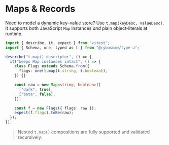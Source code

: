 # Maps & Records

Need to model a dynamic key–value store? Use `t.map(keyDesc, valueDesc)`.
It supports both JavaScript `Map` instances _and_ plain object-literals at
runtime.

```ts test
import { describe, it, expect } from "vitest";
import { Schema, one, typed as t } from "@rybosome/type-a";

describe("t.map() descriptor", () => {
  it("keeps Map instances intact", () => {
    class Flags extends Schema.from({
      flags: one(t.map(t.string, t.boolean)),
    }) {}

    const raw = new Map<string, boolean>([
      ["dark", true],
      ["beta", false],
    ]);

    const f = new Flags({ flags: raw });
    expect(f.flags).toBe(raw);
  });
});
```

> Nested `t.map()` compositions are fully supported and validated recursively.
